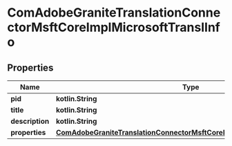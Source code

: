 
# ComAdobeGraniteTranslationConnectorMsftCoreImplMicrosoftTranslInfo

## Properties
Name | Type | Description | Notes
------------ | ------------- | ------------- | -------------
**pid** | **kotlin.String** |  |  [optional]
**title** | **kotlin.String** |  |  [optional]
**description** | **kotlin.String** |  |  [optional]
**properties** | [**ComAdobeGraniteTranslationConnectorMsftCoreImplMicrosoftTranslProperties**](ComAdobeGraniteTranslationConnectorMsftCoreImplMicrosoftTranslProperties.md) |  |  [optional]



